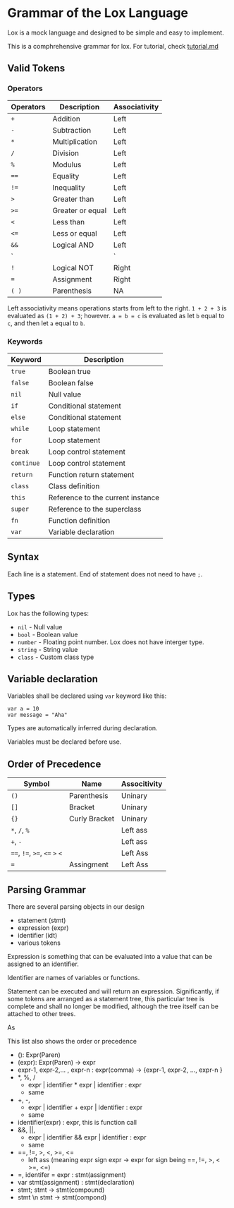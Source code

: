 # Grammar of the Lox Language

Lox is a mock language and designed to be simple and easy to implement. 

This is a comphrehensive grammar for lox. For tutorial, check [tutorial.md](tutorial.md)

## Valid Tokens

### Operators 

| Operators        | Description        | Associativity |
| -----------------|--------------------| --------------|
| `+`              | Addition           | Left          |
| `-`              | Subtraction        | Left          |
| `*`              | Multiplication     | Left          |
| `/`              | Division           | Left          |
| `%`              | Modulus            | Left          |
| `==`             | Equality           | Left          |
| `!=`             | Inequality         | Left          |
| `>`              | Greater than       | Left          |
| `>=`             | Greater or equal   | Left          |
| `<`              | Less than          | Left          |
| `<=`             | Less or equal      | Left          |
| `&&`             | Logical AND        | Left          |
| `||`             | Logical OR         | Left          |
| `!`              | Logical NOT        | Right         |
| `=`              | Assignment         | Right         |
|`( )`             | Parenthesis        | NA            |

Left associativity means operations starts from left to the right. 
`1 + 2 + 3` is evaluated as `(1 + 2) + 3`; however. `a = b = c` is evaluated as let `b` equal to `c`, and then let `a` equal to `b`.

### Keywords

| Keyword | Description |
|---------|-------------|
| `true`  | Boolean true | 
| `false` | Boolean false |
| `nil`   | Null value   |
| `if`    | Conditional statement |
| `else`  | Conditional statement |
| `while` | Loop statement |
| `for`   | Loop statement |
| `break` | Loop control statement |
| `continue` | Loop control statement |
| `return` | Function return statement |
| `class` | Class definition |
| `this`  | Reference to the current instance |
| `super` | Reference to the superclass |
| `fn`   | Function definition |
| `var`   | Variable declaration |

## Syntax 

Each line is a statement. End of statement does not need to have ``;``. 

## Types 

Lox has the following types:

- `nil` - Null value
- `bool` - Boolean value
- `number` - Floating point number. Lox does not have interger type.
- `string` - String value
- `class` - Custom class type

## Variable declaration

Variables shall be declared using `var` keyword like this:

```
var a = 10 
var message = "Aha"
```

Types are automatically inferred during declaration.

Variables must be declared before use.


## Order of Precedence

| Symbol           | Name                      | Associtivity |
| ---------------- | ------------------------- | ------------ |
|`()`              | Parenthesis               | Uninary      |
|`[]`              | Bracket                   | Uninary      |
|`{}`              | Curly Bracket             | Uninary      |
|`*`, `/`, `%`     |                           | Left ass     |
|`+`, `-`          |                           | Left ass     |
|`==`, `!=`, `>=`, `<=` `>` `<` |              | Left Ass     |
|`=`               | Assingment                | Left Ass     |

## Parsing Grammar

There are several parsing objects in our design

- statement (stmt) 
- expression (expr)
- identifier (idt)
- various tokens 

Expression is something that can be evaluated into a value that can be assigned to an identifier. 


Identifier are names of variables or functions. 

Statement can be executed and will return an expression. 
Significantly, if some tokens are arranged as a statement tree, this particular tree is complete and shall no longer be modified, although the tree itself can be attached to other trees.

As 

This list also shows the order or precedence

- (): Expr(Paren) 
- (expr): Expr(Paren) -> expr
- expr-1, expr-2,... , expr-n : expr(comma) -> {expr-1, expr-2, ..., expr-n }
- *, %, / 
    - expr | identifier * expr | identifier : expr 
    - same
- +, -, 
    - expr | identifier + expr | identifier : expr 
    - same
- identifier(expr) : expr, this is function call
- &&, ||,
    - expr | identifier && expr | identifier : expr 
    - same
- ==, !=, >, <, >=, <=
    - left ass (meaning expr sign expr -> expr for sign being ==, !=, >, < >=, <=)
- =,
    identifer = expr : stmt(assignment)
- var stmt(assignment) : stmt(declaration)
- stmt; stmt -> stmt(compound)
- stmt \n stmt -> stmt(compond)
